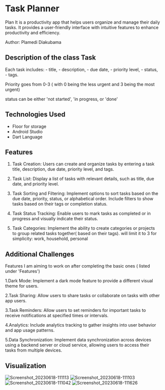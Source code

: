 
# Task Planner 

Plan It is a productivity app that helps users organize and manage their daily tasks.
It provides a user-friendly interface with intuitive features to enhance productivity and efficiency.

Author: Plamedi Diakubama


## Description of the class Task 

Each task includes:
    - title, 
    - description, 
    - due date, 
    - priority level, 
    - status, 
    - tags.
    
Priority goes from 0-3 ( with 0 being the less urgent and 3 being the most urgent)

status can be either 'not started', 'in progress, or 'done' 
## Technologies Used 

- Floor for storage
- Android Studio 
- Dart Language 
## Features

1. Task Creation: Users can create and organize tasks by entering a task title, description, due date, priority level, and tags.

2. Task List: Display a list of tasks with relevant details, such as title, due date, and priority level.

3. Task Sorting and Filtering: Implement options to sort tasks based on the due date, priority, status, or alphabetical order. Include filters to show tasks based on their tags or completion status.

4. Task Status Tracking: Enable users to mark tasks as completed or in progress and visually indicate their status.

5. Task Categories: Implement the ability to create categories or projects to group related tasks together( based on their tags). will limit it to 3 for simplicity: work, household, personal
## Additional Challenges

Features I am aiming to work on after completing the basic ones ( listed under 'Features') 

1.Dark Mode: Implement a dark mode feature to provide a different visual theme for users.

2.Task Sharing: Allow users to share tasks or collaborate on tasks with other app users.

3.Task Reminders: Allow users to set reminders for important tasks to receive notifications at specified times or intervals.

4.Analytics: Include analytics tracking to gather insights into user behavior and app usage patterns.

5.Data Synchronization: Implement data synchronization across devices using a backend server or cloud service, allowing users to access their tasks from multiple devices.
## Visualization


![Screenshot_20230618-111113](https://github.com/PlamediD/task_planner/assets/87151146/47ecb284-3f92-4976-abc9-77ed4d7c33a3)
![Screenshot_20230618-111103](https://github.com/PlamediD/task_planner/assets/87151146/108b460b-1aac-41de-acca-c93db557deba)
![Screenshot_20230618-111042](https://github.com/PlamediD/task_planner/assets/87151146/c09de388-f893-4f46-89bb-fac71011913c)
![Screenshot_20230618-111626](https://github.com/PlamediD/task_planner/assets/87151146/ad614832-7085-49ce-adfe-9878a3a1c5e0)
